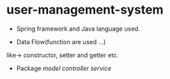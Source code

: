 # user-management-system

* Spring framework and Java language used.

* Data Flow(function are used ...)

like-> constructor, setter and getter etc.

* Package
*model
controller
service*
